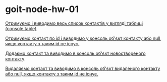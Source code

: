 # goit-node-hw-01

[Отримуємо і виводимо весь список контактів у вигляді таблиці (console.table)](https://ibb.co/qkjh68h)

[Отримуємо контакт по id і виводимо у консоль об'єкт контакту або null, якщо контакту з таким id не існує.](https://ibb.co/N2zcL40)

[Додаємо контакт та виводимо в консоль об'єкт новоствореного контакту](https://ibb.co/0hwzqvW)

[Видаляємо контакт та виводимо в консоль об'єкт видаленого контакту або null, якщо контакту з таким id не існує.](https://ibb.co/b37Pk5h)

